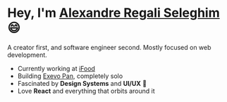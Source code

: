 # Hey, I'm [Alexandre Regali Seleghim](https://xandjiji.com/) 😄

A creator first, and software engineer second. Mostly focused on web development.

- Currently working at [iFood](https://www.ifood.com.br/)
- Building [Exevo Pan](https://www.exevopan.com/), completely solo
- Fascinated by **Design Systems** and **UI/UX** 💅
- Love **React** and everything that orbits around it
